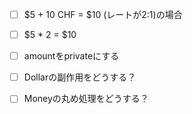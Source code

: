 - [ ] $5 + 10 CHF = $10 (レートが2:1)の場合
- [ ] $5 * 2 = $10
- [ ] amountをprivateにする
- [ ] Dollarの副作用をどうする？
- [ ] Moneyの丸め処理をどうする？

